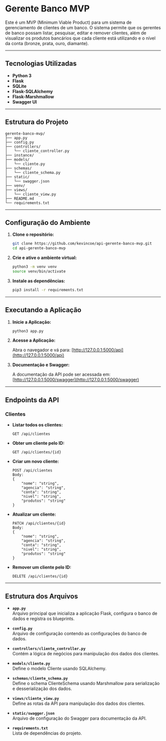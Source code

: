 # Gerente Banco MVP

Este é um MVP (Minimum Viable Product) para um sistema de gerenciamento de clientes de um banco. O sistema permite que os gerentes de banco possam listar, pesquisar, editar e remover clientes, além de visualizar os produtos bancários que cada cliente está utilizando e o nível da conta (bronze, prata, ouro, diamante).

---

## Tecnologias Utilizadas

- **Python 3**
- **Flask**
- **SQLite**
- **Flask-SQLAlchemy**
- **Flask-Marshmallow**
- **Swagger UI**

---

## Estrutura do Projeto

```plaintext
gerente-banco-mvp/
├── app.py
├── config.py
├── controllers/
│   └── cliente_controller.py
├── instance/
├── models/
│   └── cliente.py
├── schemas/
│   └── cliente_schema.py
├── static/
│   └── swagger.json
├── venv/
├── views/
│   └── cliente_view.py
├── README.md
└── requirements.txt
```

---

## Configuração do Ambiente

1. **Clone o repositório:**

   ```bash
   git clone https://github.com/kevincoe/api-gerente-banco-mvp.git
   cd api-gerente-banco-mvp
   ```

2. **Crie e ative o ambiente virtual:**

   ```bash
   python3 -m venv venv
   source venv/bin/activate
   ```

3. **Instale as dependências:**

   ```bash
   pip3 install -r requirements.txt
   ```

---

## Executando a Aplicação

1. **Inicie a Aplicação:**

   ```bash
   python3 app.py
   ```

2. **Acesse a Aplicação:**

   Abra o navegador e vá para: [http://127.0.0.1:5000/api](http://127.0.0.1:5000/api)

3. **Documentação e Swagger:**

   A documentação da API pode ser acessada em: [http://127.0.0.1:5000/swagger](http://127.0.0.1:5000/swagger)

---

## Endpoints da API

### Clientes

- **Listar todos os clientes:**

  ```http
  GET /api/clientes
  ```

- **Obter um cliente pelo ID:**

  ```http
  GET /api/clientes/{id}
  ```

- **Criar um novo cliente:**

  ```http
  POST /api/clientes
  Body:
  {
      "nome": "string",
      "agencia": "string",
      "conta": "string",
      "nivel": "string",
      "produtos": "string"
  }
  ```

- **Atualizar um cliente:**

  ```http
  PATCH /api/clientes/{id}
  Body:
  {
      "nome": "string",
      "agencia": "string",
      "conta": "string",
      "nivel": "string",
      "produtos": "string"
  }
  ```

- **Remover um cliente pelo ID:**

  ```http
  DELETE /api/clientes/{id}
  ```

---

## Estrutura dos Arquivos

- **`app.py`**  
  Arquivo principal que inicializa a aplicação Flask, configura o banco de dados e registra os blueprints.

- **`config.py`**  
  Arquivo de configuração contendo as configurações do banco de dados.

- **`controllers/cliente_controller.py`**  
  Contém a lógica de negócios para manipulação dos dados dos clientes.

- **`models/cliente.py`**  
  Define o modelo Cliente usando SQLAlchemy.

- **`schemas/cliente_schema.py`**  
  Define o schema ClienteSchema usando Marshmallow para serialização e desserialização dos dados.

- **`views/cliente_view.py`**  
  Define as rotas da API para manipulação dos dados dos clientes.

- **`static/swagger.json`**  
  Arquivo de configuração do Swagger para documentação da API.

- **`requirements.txt`**  
  Lista de dependências do projeto.